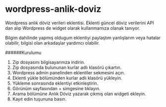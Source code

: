# wordpress-anlik-doviz
Wordpress anlık döviz verileri eklentisi.
Eklenti güncel döviz verilerini API dan alıp Wordpress de widget olarak kullanmamıza olanak tanıyor.

Bilgim dahilinde yapmış oldugum eklentiyi paylaştım yanlışlarım veya hatalar olabilir, bilgisi olan arkadaşlar yardımcı olabilir.

######Kurulumu
1) Zip dosyasını bilgisayarınıza indirin.
2) Zip dosyasında bulununan kurlar adlı klasörü çıkartın.
3) Wordpress admin panelinden eklentiler sekmesini açın.
4) Eklenti yükle bölümünden kurlar adlı klasörü yükleyin.
5) Yükleme sonrasında eklentiyi etkinleştirin.
6) Görünüm sayfasından + simgesine tıklayın.
7) Arama bölümüne Anlık Döviz yazarak çıkmış olan widgeti ekleyin.
8) Kayıt edin tuşununa basın.
